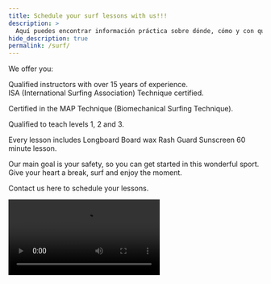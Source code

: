 ```yaml
---
title: Schedule your surf lessons with us!!!
description: >
  Aquí puedes encontrar información práctica sobre dónde, cómo y con quién surfear
hide_description: true
permalink: /surf/
---
```

We offer you:

Qualified instructors with over 15 years of experience.<br>ISA (International Surfing Association) Technique certified.

Certified in the MAP Technique (Biomechanical Surfing Technique).

Qualified to teach levels 1, 2 and 3.

Every lesson includes
Longboard
Board wax
Rash Guard
Sunscreen
60 minute lesson.

Our main goal is your safety, so you can get started in this wonderful sport.
Give your heart a break, surf and enjoy the moment.

Contact us here to schedule your lessons.

<video src="/assets/mp4/surf/surf-sunset.mp4" autoplay />

{% include contact-form.html %}

